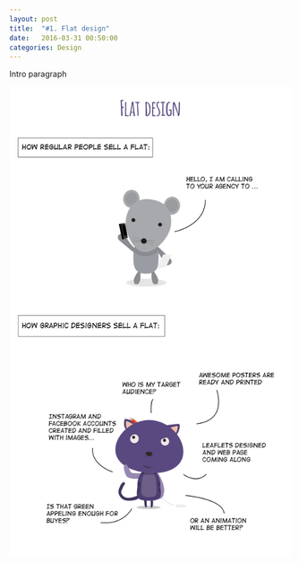 ```yaml
---
layout: post
title:  "#1. Flat design"
date:   2016-03-31 00:50:00
categories: Design
---
```

Intro paragraph

![First characters](/blog_img/pdc/flat-design.jpg)

